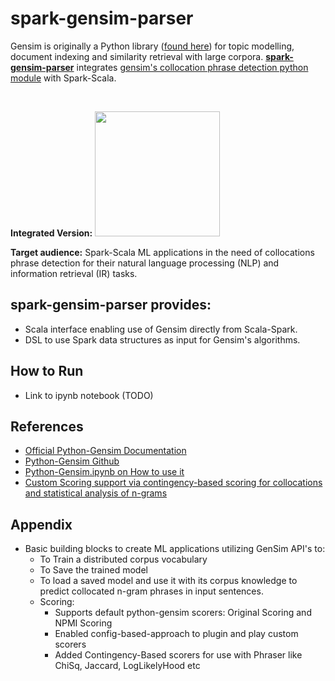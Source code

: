 # spark-gensim-parser

Gensim is originally a Python library ([found here](https://github.com/RaRe-Technologies/gensim)) for topic modelling, document indexing and similarity retrieval with large corpora. [**spark-gensim-parser**](https://github.com/spoddutur/spark-gensim-parser) integrates [gensim's collocation phrase detection python module](https://github.com/RaRe-Technologies/gensim/blob/develop/gensim/models/phrases.py) with Spark-Scala.

<br/>

**Integrated Version:** <img src="https://user-images.githubusercontent.com/22542670/42492038-13f9f8ec-8435-11e8-830e-9d7152acb421.png" width="200"/>

**Target audience:** Spark-Scala ML applications in the need of collocations phrase detection for their natural language processing (NLP) and information retrieval (IR) tasks.
<br/>

## spark-gensim-parser provides:

- Scala interface enabling use of Gensim directly from Scala-Spark.
- DSL to use Spark data structures as input for Gensim's algorithms.

## How to Run
- Link to ipynb notebook (TODO)

## References
- [Official Python-Gensim Documentation](https://radimrehurek.com/gensim/models/phrases.html)
- [Python-Gensim Github](https://github.com/RaRe-Technologies/gensim)
- [Python-Gensim.ipynb on How to use it](https://github.com/jdwittenauer/ipython-notebooks/blob/master/notebooks/libraries/Gensim.ipynb)
- [Custom Scoring support via contingency-based scoring for collocations and statistical analysis of n-grams](http://dspace.uib.no/bitstream/handle/1956/11033/lyse-andersen-mwe-final.pdf?sequence=1&isAllowed=y)

## Appendix
- Basic building blocks to create ML applications utilizing GenSim API's to:
  - To Train a distributed corpus vocabulary
  - To Save the trained model
  - To load a saved model and use it with its corpus knowledge to predict collocated n-gram phrases in input sentences.
  - Scoring:
    - Supports default python-gensim scorers: Original Scoring and NPMI Scoring
    - Enabled config-based-approach to plugin and play custom scorers
    - Added Contingency-Based scorers for use with Phraser like ChiSq, Jaccard, LogLikelyHood etc
